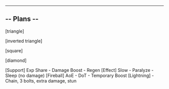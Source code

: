 -----------
-- Plans --
-----------

[triangle]

[inverted triangle]

[square]

[diamond]


[Support] Exp Share - Damage Boost - Regen
[Effect] Slow - Paralyze - Sleep (no damage)
[Fireball] AoE - DoT - Temporary Boost
[Lightning] - Chain, 3 bolts, extra damage, stun
